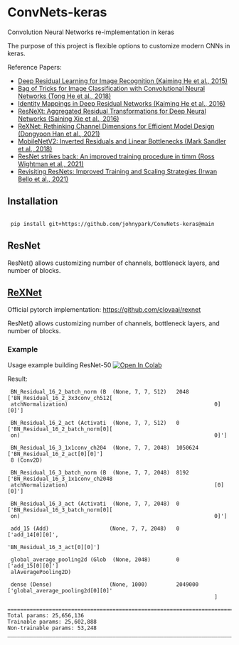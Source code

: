 # ConvNets-keras

Convolution Neural Networks re-implementation in keras

The purpose of this project is flexible options to customize modern CNNs in keras.

Reference Papers:
- [Deep Residual Learning for Image Recognition (Kaiming He et al., 2015)](https://arxiv.org/abs/1512.03385)
- [Bag of Tricks for Image Classification with Convolutional Neural Networks (Tong He et al., 2018)](https://arxiv.org/abs/1812.01187)
- [Identity Mappings in Deep Residual Networks (Kaiming He et al., 2016)](https://arxiv.org/abs/1603.05027)
- [ResNeXt: Aggregated Residual Transformations for Deep Neural Networks (Saining Xie et al., 2016)](https://arxiv.org/abs/1611.05431)
- [ReXNet: Rethinking Channel Dimensions for Efficient Model Design (Dongyoon Han et al., 2021)](https://arxiv.org/abs/2007.00992)
- [MobileNetV2: Inverted Residuals and Linear Bottlenecks (Mark Sandler et al., 2018)](https://arxiv.org/abs/1801.04381)
- [ResNet strikes back: An improved training procedure in timm (Ross Wightman et al., 2021)](https://arxiv.org/abs/2110.00476)
- [Revisiting ResNets: Improved Training and Scaling Strategies (Irwan Bello et al., 2021)](https://arxiv.org/abs/2103.07579)


## Installation
 
```
 
 pip install git+https://github.com/johnypark/ConvNets-keras@main

```

## ResNet

ResNet() allows customizing number of channels, bottleneck layers, and number of blocks. 


## [ReXNet](https://github.com/johnypark/ConvNets-keras/blob/main/ConvNets_keras/ReXNet.py)

Official pytorch implementation: https://github.com/clovaai/rexnet

ResNet() allows customizing number of channels, bottleneck layers, and number of blocks. 

### Example

Usage example building ResNet-50 [![Open In Colab](https://colab.research.google.com/assets/colab-badge.svg)](https://colab.research.google.com/drive/1XlDZWoYzNMYNRZnCsTA6exesbn_P85nF?usp=sharing)

Result: 
```
 BN_Residual_16_2_batch_norm (B  (None, 7, 7, 512)   2048        ['BN_Residual_16_2_3x3conv_ch512[
 atchNormalization)                                              0][0]']                          
                                                                                                  
 BN_Residual_16_2_act (Activati  (None, 7, 7, 512)   0           ['BN_Residual_16_2_batch_norm[0][
 on)                                                             0]']                             
                                                                                                  
 BN_Residual_16_3_1x1conv_ch204  (None, 7, 7, 2048)  1050624     ['BN_Residual_16_2_act[0][0]']   
 8 (Conv2D)                                                                                       
                                                                                                  
 BN_Residual_16_3_batch_norm (B  (None, 7, 7, 2048)  8192        ['BN_Residual_16_3_1x1conv_ch2048
 atchNormalization)                                              [0][0]']                         
                                                                                                  
 BN_Residual_16_3_act (Activati  (None, 7, 7, 2048)  0           ['BN_Residual_16_3_batch_norm[0][
 on)                                                             0]']                             
                                                                                                  
 add_15 (Add)                   (None, 7, 7, 2048)   0           ['add_14[0][0]',                 
                                                                  'BN_Residual_16_3_act[0][0]']   
                                                                                                  
 global_average_pooling2d (Glob  (None, 2048)        0           ['add_15[0][0]']                 
 alAveragePooling2D)                                                                              
                                                                                                  
 dense (Dense)                  (None, 1000)         2049000     ['global_average_pooling2d[0][0]'
                                                                 ]                                
                                                                                                  
==================================================================================================
Total params: 25,656,136
Trainable params: 25,602,888
Non-trainable params: 53,248
__________________________________________________________________________________________________
```
 
